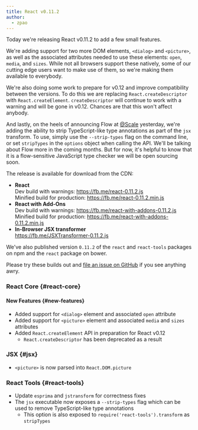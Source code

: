 ```yaml
---
title: React v0.11.2
author:
  - zpao
---
```


Today we're releasing React v0.11.2 to add a few small features.

We're adding support for two more DOM elements, `<dialog>` and `<picture>`, as well as the associated attributes needed to use these elements: `open`, `media`, and `sizes`. While not all browsers support these natively, some of our cutting edge users want to make use of them, so we're making them available to everybody.

We're also doing some work to prepare for v0.12 and improve compatibility between the versions. To do this we are replacing `React.createDescriptor` with `React.createElement`. `createDescriptor` will continue to work with a warning and will be gone in v0.12. Chances are that this won't affect anybody.

And lastly, on the heels of announcing Flow at [@Scale](http://atscaleconference.com/) yesterday, we're adding the ability to strip TypeScript-like type annotations as part of the `jsx` transform. To use, simply use the `--strip-types` flag on the command line, or set `stripTypes` in the `options` object when calling the API. We'll be talking about Flow more in the coming months. But for now, it's helpful to know that it is a flow-sensitive JavaScript type checker we will be open sourcing soon.

The release is available for download from the CDN:

* **React**  
  Dev build with warnings: <https://fb.me/react-0.11.2.js>  
  Minified build for production: <https://fb.me/react-0.11.2.min.js> 
* **React with Add-Ons**  
  Dev build with warnings: <https://fb.me/react-with-addons-0.11.2.js>  
  Minified build for production: <https://fb.me/react-with-addons-0.11.2.min.js> 
* **In-Browser JSX transformer**  
  <https://fb.me/JSXTransformer-0.11.2.js>

We've also published version `0.11.2` of the `react` and `react-tools` packages on npm and the `react` package on bower.

Please try these builds out and [file an issue on GitHub](https://github.com/facebook/react/issues/new) if you see anything awry.

### React Core {#react-core}

#### New Features {#new-features}

* Added support for `<dialog>` element and associated `open` attribute
* Added support for `<picture>` element and associated `media` and `sizes` attributes
* Added `React.createElement` API in preparation for React v0.12 
  * `React.createDescriptor` has been deprecated as a result

### JSX {#jsx}

* `<picture>` is now parsed into `React.DOM.picture`

### React Tools {#react-tools}

* Update `esprima` and `jstransform` for correctness fixes
* The `jsx` executable now exposes a `--strip-types` flag which can be used to remove TypeScript-like type annotations 
  * This option is also exposed to `require('react-tools').transform` as `stripTypes`